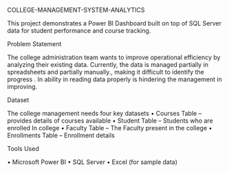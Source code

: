 COLLEGE-MANAGEMENT-SYSTEM-ANALYTICS

This project demonstrates a Power BI Dashboard built on top of SQL Server data for student performance and course tracking.

Problem Statement

The college administration team wants to improve operational efficiency by analyzing their existing data. Currently, the data is managed partially in spreadsheets and partially manually., making it difficult to identify the progress . In ability in reading data properly is hindering the management in improving.

Dataset

The college management needs four key datasets
•	Courses Table – provides details of courses available
•	Student Table – Students who are enrolled In college
•	Faculty Table – The Faculty present in the college
•	Enrollments Table – Enrollment details

Tools Used

•	Microsoft Power BI
•	SQL Server
•	Excel (for sample data)
